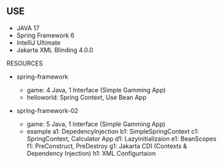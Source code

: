USE
---
- JAVA 17
- Spring Framework 6
- IntelliJ Ultimate
- Jakarta XML Blinding 4.0.0

RESOURCES
- spring-framework
    - game: 4 Java, 1 Interface (Simple Gamming App)
    - helloworld: Spring Context, Use Bean App

- spring-framework-02
    - game: 5 Java, 1 Interface (Simple Gamming App)
    - example
        a1: DepedencyInjection
        b1: SimpleSpringContext
        c1: SpringContext, Calculator App
        d1: Lazyinitializaion
        e1: BeanScopes
        f1: PreConstruct, PreDestroy
        g1: Jakarta CDI (Contexts & Dependency Injection)
        h1: XML Configurtaion
